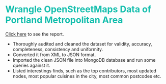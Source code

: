 # <font color='#17BFAE'>Wrangle OpenStreetMaps Data of Portland Metropolitan Area</font>

[Click here](https://cdn.rawgit.com/lmf90409/Udacity-Data-Analyst-Nanodegree/master/P2/OpenStreetMap_Project_Data_Wrangling_with_MongoDB.html) to see the report.

 - Thoroughly audited and cleaned the dataset for validity, accuracy, completeness, consistency and uniformity.  
 - Converted it from XML to JSON format.   
 - Imported the clean JSON file into MongoDB database and run some queries against it.  
 - Listed interestings finds, such as the top contributors, most updated nodes, most popular cuisines in the city, most common postcodes etc.

